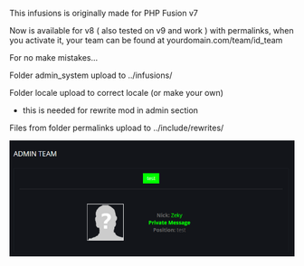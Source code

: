 This infusions is originally made for PHP Fusion v7

Now is available for v8 ( also tested on v9 and work ) with permalinks, when you activate it, your team can be found at yourdomain.com/team/id_team

For no make mistakes...

Folder admin_system upload to ../infusions/

Folder locale upload to correct locale (or make your own)
- this is needed for rewrite mod in admin section

Files from folder permalinks upload to ../include/rewrites/

![Screenshot](Team.png)
